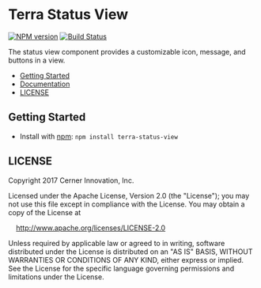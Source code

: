 # Terra Status View

[![NPM version](http://img.shields.io/npm/v/terra-status-view.svg)](https://www.npmjs.org/package/terra-status-view)
[![Build Status](https://travis-ci.org/cerner/terra-core.svg?branch=master)](https://travis-ci.org/cerner/terra-core)

The status view component provides a customizable icon, message, and buttons in a view.

- [Getting Started](#getting-started)
- [Documentation](https://github.com/cerner/terra-core/tree/master/packages/terra-status-view/docs)
- [LICENSE](#license)

## Getting Started

- Install with [npm](https://www.npmjs.com): `npm install terra-status-view`

## LICENSE

Copyright 2017 Cerner Innovation, Inc.

Licensed under the Apache License, Version 2.0 (the "License"); you may not use this file except in compliance with the License. You may obtain a copy of the License at

&nbsp;&nbsp;&nbsp;&nbsp;http://www.apache.org/licenses/LICENSE-2.0

Unless required by applicable law or agreed to in writing, software distributed under the License is distributed on an "AS IS" BASIS, WITHOUT WARRANTIES OR CONDITIONS OF ANY KIND, either express or implied. See the License for the specific language governing permissions and limitations under the License.
